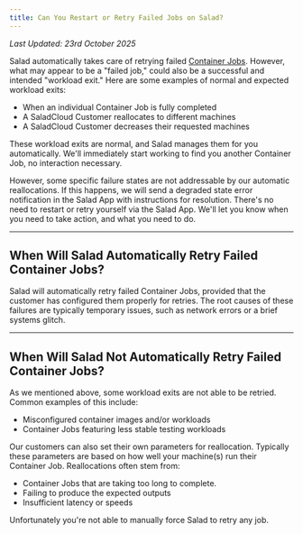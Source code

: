 ```yaml
---
title: Can You Restart or Retry Failed Jobs on Salad?
---
```


_Last Updated: 23rd October 2025_

Salad automatically takes care of retrying failed
[Container Jobs](https://Community.salad.com/new-feature-container-environments-now-available/). However, what may
appear to be a "failed job," could also be a successful and intended "workload exit." Here are some examples of normal
and expected workload exits:

- When an individual Container Job is fully completed
- A SaladCloud Customer reallocates to different machines
- A SaladCloud Customer decreases their requested machines

These workload exits are normal, and Salad manages them for you automatically. We'll immediately start working to find
you another Container Job, no interaction necessary.

However, some specific failure states are not addressable by our automatic reallocations. If this happens, we will send
a degraded state error notification in the Salad App with instructions for resolution. There's no need to restart or
retry yourself via the Salad App. We'll let you know when you need to take action, and what you need to do.

---

## When Will Salad Automatically Retry Failed Container Jobs?

Salad will automatically retry failed Container Jobs, provided that the customer has configured them properly for
retries. The root causes of these failures are typically temporary issues, such as network errors or a brief systems
glitch.

---

## When Will Salad Not Automatically Retry Failed Container Jobs?

As we mentioned above, some workload exits are not able to be retried. Common examples of this include:

- Misconfigured container images and/or workloads
- Container Jobs featuring less stable testing workloads

Our customers can also set their own parameters for reallocation. Typically these parameters are based on how well your
machine(s) run their Container Job. Reallocations often stem from:

- Container Jobs that are taking too long to complete.
- Failing to produce the expected outputs
- Insufficient latency or speeds

Unfortunately you're not able to manually force Salad to retry any job.
